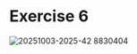# Exercise 6
![20251003-2025-42 8830404](https://github.com/user-attachments/assets/7aa2169e-8063-404e-8708-b0fc30383a02)
